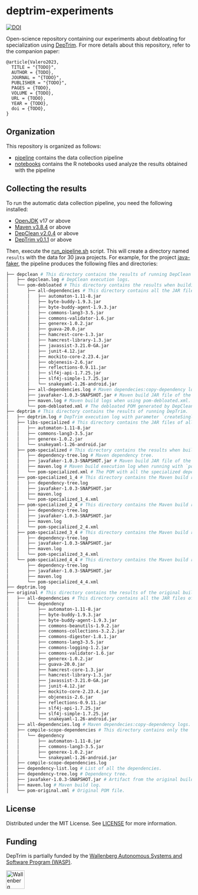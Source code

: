 # deptrim-experiments

[![DOI](https://zenodo.org/badge/DOI/10.5281/zenodo.4592533.svg)](https://doi.org/10.5281/zenodo.4592533)

Open-science repository containing our experiments about debloating for specialization using [DepTrim](https://github.com/castor-software/deptrim).
For more details about this repository, refer to the companion paper:

```
@article{Valero2023,
  TITLE = "{TODO}",
  AUTHOR = {TODO},
  JOURNAL = "{TODO}",
  PUBLISHER = "{TODO}",
  PAGES = {TODO},
  VOLUME = {TODO},
  URL = {TODO},
  YEAR = {TODO},
  doi = {TODO},
}
```

## Organization

This repository is organized as follows:

- [pipeline](https://github.com/castor-software/deptrim-experiments/tree/main/notebooks) contains the data collection pipeline
- [notebooks](https://github.com/castor-software/deptrim-experiments/tree/main/pipeline) contains the R notebooks used analyze the results obtained with the pipeline

## Collecting the results

To run the automatic data collection pipeline, you need the following installed:

- [OpenJDK](https://jdk.java.net/archive/) v17 or above
- [Maven v3.8.4](https://maven.apache.org/docs/3.8.4/release-notes.html) or above
- [DepClean v2.0.4](https://github.com/castor-software/depclean/releases/tag/2.0.5) or above
- [DepTrim v0.1.1](https://github.com/castor-software/deptrim/releases/tag/0.1.1) or above

Then, execute the [run_pipeline.sh](https://github.com/castor-software/deptrim-experiments/blob/main/pipeline/run_pipeline.sh) script.
This will create a directory named `results` with the data for 30 java projects.
For example, for the project [java-faker](https://https://github.com/DiUS/java-faker/commit/e23d6067c8f83b335a037d24e6107a37eb0b9e6e), the pipeline produces the following files and directories:

```bash
├── depclean # This directory contains the results of running DepClean with the original POM.
│   ├── depclean.log # DepClean execution logs.
│   └── pom-debloated # This directory contains the results when building with `pom-debloate.xml`.
│       ├── all-dependencies # This directory contains all the JAR files of the analyzed dependencies.
│       │   ├── automaton-1.11-8.jar
│       │   ├── byte-buddy-1.9.3.jar
│       │   ├── byte-buddy-agent-1.9.3.jar
│       │   ├── commons-lang3-3.5.jar
│       │   ├── commons-validator-1.6.jar
│       │   ├── generex-1.0.2.jar
│       │   ├── guava-20.0.jar
│       │   ├── hamcrest-core-1.3.jar
│       │   ├── hamcrest-library-1.3.jar
│       │   ├── javassist-3.21.0-GA.jar
│       │   ├── junit-4.12.jar
│       │   ├── mockito-core-2.23.4.jar
│       │   ├── objenesis-2.6.jar
│       │   ├── reflections-0.9.11.jar
│       │   ├── slf4j-api-1.7.25.jar
│       │   ├── slf4j-simple-1.7.25.jar
│       │   └── snakeyaml-1.26-android.jar
│       ├── all-dependencies.log # Maven dependecies:copy-dependency logs.
│       ├── javafaker-1.0.3-SNAPSHOT.jar # Maven build JAR file of the project.
│       ├── maven.log # Maven build logs when using pom-debloated.xml.
│       └── pom-debloated.xml # The debloated POM generated by DepClean.
├── deptrim # This directory contains the results of running DepTrim.
│   ├── deptrim.log # DepTrim execution log with parameter `createSinglePomSpecialized`.
│   ├── libs-specialized # This directory contains the JAR files of all the specialized dependencies.
│   │   ├── automaton-1.11-8.jar
│   │   ├── commons-lang3-3.5.jar
│   │   ├── generex-1.0.2.jar
│   │   └── snakeyaml-1.26-android.jar
│   ├── pom-specialized # This directory contains the results when building with `pom-specialized.xml`.
│   │   ├── dependency-tree.log # Maven dependency tree.
│   │   ├── javafaker-1.0.3-SNAPSHOT.jar # Maven build JAR file of the project.
│   │   ├── maven.log # Maven build execution log when running with `pom-specialized.xml`.
│   │   └── pom-specialized.xml # The POM with all the specialized dependencies.
│   ├── pom-specialized_1_4 # This directory contains the Maven build results when using a pom file with 1 specialized dependency.
│   │   ├── dependency-tree.log
│   │   ├── javafaker-1.0.3-SNAPSHOT.jar
│   │   ├── maven.log
│   │   └── pom-specialized_1_4.xml
│   ├── pom-specialized_2_4 # This directory contains the Maven build results when using a pom file with 2 specialized dependency.
│   │   ├── dependency-tree.log
│   │   ├── javafaker-1.0.3-SNAPSHOT.jar
│   │   ├── maven.log
│   │   └── pom-specialized_2_4.xml
│   ├── pom-specialized_3_4 # This directory contains the Maven build results when using a pom file with 3 specialized dependency.
│   │   ├── dependency-tree.log
│   │   ├── javafaker-1.0.3-SNAPSHOT.jar
│   │   ├── maven.log
│   │   └── pom-specialized_3_4.xml
│   └── pom-specialized_4_4 # This directory contains the Maven build results when using a pom file with 4 specialized dependency.
│       ├── dependency-tree.log
│       ├── javafaker-1.0.3-SNAPSHOT.jar
│       ├── maven.log
│       └── pom-specialized_4_4.xml
├── deptrim.log
├── original # This directory contains the results of the original building the original project.
│   ├── all-dependencies # This directory contains all the JAR files of all the dependencies.
│   │   └── dependency
│   │       ├── automaton-1.11-8.jar
│   │       ├── byte-buddy-1.9.3.jar
│   │       ├── byte-buddy-agent-1.9.3.jar
│   │       ├── commons-beanutils-1.9.2.jar
│   │       ├── commons-collections-3.2.2.jar
│   │       ├── commons-digester-1.8.1.jar
│   │       ├── commons-lang3-3.5.jar
│   │       ├── commons-logging-1.2.jar
│   │       ├── commons-validator-1.6.jar
│   │       ├── generex-1.0.2.jar
│   │       ├── guava-20.0.jar
│   │       ├── hamcrest-core-1.3.jar
│   │       ├── hamcrest-library-1.3.jar
│   │       ├── javassist-3.21.0-GA.jar
│   │       ├── junit-4.12.jar
│   │       ├── mockito-core-2.23.4.jar
│   │       ├── objenesis-2.6.jar
│   │       ├── reflections-0.9.11.jar
│   │       ├── slf4j-api-1.7.25.jar
│   │       ├── slf4j-simple-1.7.25.jar
│   │       └── snakeyaml-1.26-android.jar
│   ├── all-dependencies.log # Maven dependecies:copy-dependency logs.
│   ├── compile-scope-dependencies # This directory contains only the `compile` scope dependencies.
│   │   └── dependency
│   │       ├── automaton-1.11-8.jar
│   │       ├── commons-lang3-3.5.jar
│   │       ├── generex-1.0.2.jar
│   │       └── snakeyaml-1.26-android.jar
│   ├── compile-scope-dependencies.log
│   ├── dependency-list.log # List of all the dependencies.
│   ├── dependency-tree.log # Dependency tree.
│   ├── javafaker-1.0.3-SNAPSHOT.jar # Artifact from the original build.
│   ├── maven.log # Maven build log.
│   └── pom-original.xml # Original POM file.
```

## License

Distributed under the MIT License. See [LICENSE](https://github.com/castor-software/depclean/blob/master/LICENSE.md) for more information.

## Funding

DepTrim is partially funded by the [Wallenberg Autonomous Systems and Software Program (WASP)](https://wasp-sweden.org).

<img src="https://github.com/castor-software/depclean/blob/master/.img/wasp.svg" height="50px" alt="Wallenberg Autonomous Systems and Software Program (WASP)"/>

